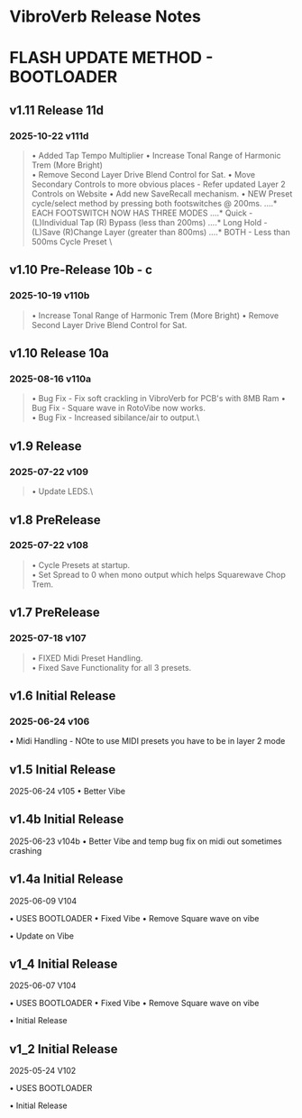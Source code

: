 
# **VibroVerb Release Notes**
# FLASH UPDATE METHOD - BOOTLOADER

## v1.11  Release 11d 
### 2025-10-22 v111d
> • Added Tap Tempo Multiplier
> • Increase Tonal Range of Harmonic Trem (More Bright)<br>
> • Remove Second Layer Drive Blend Control for Sat.
> • Move Secondary Controls to more obvious places - Refer updated Layer 2 Controls on Website
> • Add new SaveRecall mechanism.
> • NEW Preset cycle/select method by pressing both footswitches @ 200ms.
....* EACH FOOTSWITCH NOW HAS THREE MODES
....* Quick - (L)Individual Tap (R) Bypass (less than 200ms)
....* Long Hold - (L)Save (R)Change Layer (greater than 800ms)
....* BOTH - Less than 500ms Cycle Preset \


## v1.10  Pre-Release 10b - c
### 2025-10-19 v110b
> • Increase Tonal Range of Harmonic Trem (More Bright)
> • Remove Second Layer Drive Blend Control for Sat. 


## v1.10  Release 10a
### 2025-08-16 v110a
> • Bug Fix - Fix soft crackling in VibroVerb for PCB's with 8MB Ram
> • Bug Fix - Square wave in RotoVibe now works.\
> • Bug Fix - Increased sibilance/air to output.\


## v1.9  Release
### 2025-07-22 v109
> • Update LEDS.\


## v1.8  PreRelease
### 2025-07-22 v108
> • Cycle Presets at startup.\
> • Set Spread to 0 when mono output which helps Squarewave Chop Trem. 


## v1.7  PreRelease
### 2025-07-18 v107
> • FIXED Midi Preset Handling.\
> • Fixed Save Functionality for all 3 presets. 




## v1.6 Initial Release
### 2025-06-24 v106
• Midi Handling - NOte to use MIDI presets you have to be in layer 2 mode

## v1.5 Initial Release
2025-06-24 v105
• Better Vibe 

## v1.4b Initial Release
2025-06-23 v104b
• Better Vibe and temp bug fix on midi out sometimes crashing


## v1.4a Initial Release
2025-06-09 V104

• USES BOOTLOADER • Fixed Vibe • Remove Square wave on vibe

• Update on Vibe


## v1_4 Initial Release

2025-06-07 V104

• USES BOOTLOADER
• Fixed Vibe 
• Remove Square wave on vibe

• Initial Release
## v1_2 Initial Release

2025-05-24 V102

• USES BOOTLOADER

• Initial Release
